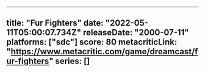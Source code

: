 
---
title: "Fur Fighters"
date: "2022-05-11T05:00:07.734Z"
releaseDate: "2000-07-11"
platforms: ["sdc"]
score: 80
metacriticLink: "https://www.metacritic.com/game/dreamcast/fur-fighters"
series: []
---
